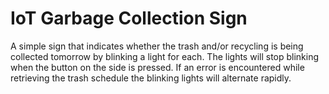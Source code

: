 # IoT Garbage Collection Sign
A simple sign that indicates whether the trash and/or recycling is being collected tomorrow by blinking a light for each. 
The lights will stop blinking when the button on the side is pressed. If an error is encountered while retrieving the trash
schedule the blinking lights will alternate rapidly.

